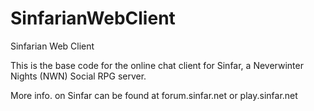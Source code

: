 # SinfarianWebClient
Sinfarian Web Client

This is the base code for the online chat client for Sinfar, a Neverwinter Nights (NWN) Social RPG server.

More info. on Sinfar can be found at forum.sinfar.net or play.sinfar.net
